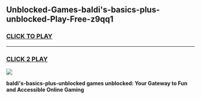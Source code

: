 
## Unblocked-Games-baldi's-basics-plus-unblocked-Play-Free-z9qq1
<h3>
<a href="https://premium76.site?title=baldi's-basics-plus-unblocked&ref=18A1">CLICK TO PLAY</a></h3>
<hr>

<h3>
<a href="https://premium76.site?title=baldi's-basics-plus-unblocked&ref=18A1">CLICK 2 PLAY</a>
  
</h3>

<a href="https://premium76.site?title=baldi's-basics-plus-unblocked&ref=18A1"><img src="https://clearcache.store/games.png"></a>


**baldi's-basics-plus-unblocked games unblocked: Your Gateway to Fun and Accessible Online Gaming**
